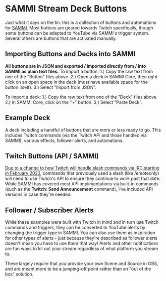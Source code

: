 # SAMMI Stream Deck Buttons
Just what it says on the tin. this is a collection of buttons and automations for [SAMMI](https://github.com/SAMMISolutions/SAMMI-Official/releases). Most buttons are geared towards Twitch specifically, though some buttons can be adapted to YouTube via SAMMI's trigger system. Several others are buttons that are activated manually.

## Importing Buttons and Decks into SAMMI
**All buttons are in JSON and exported / imported directly from / into SAMMI as plain text files.**
To import a button:
1.) Copy the raw text from one of the "Button" files above.
2.) Open a deck in SAMMI Core, then right click on an open space in the deck (must have available space for the button itself).
3.) Select "Import from JSON".

To import a deck:
1.) Copy the raw text from one of the "Deck" files above.
2.) In SAMMI Core, click on the "+" button.
3.) Select "Paste Deck".

## Example Deck
A deck including a handful of buttons that are more or less ready to go. This includes Twitch commands (via the Twitch API and those handled via SAMMI), various effects, follower alerts, and automations. 

## Twitch Buttons (API / SAMMI)
[Due to a change to how Twitch will handle slash commands via IRC starting in February 2023](https://discuss.dev.twitch.tv/t/deprecation-of-chat-commands-through-irc/40486), commands that previously used a slash (like /emoteonly) will need to use Twitch's API to ensure they continue to work past that date. While SAMMI has covered most API implimentations via built-in commands (such as the **Twitch: Send Announcement** command), I've included API versions in case they're needed.

## Follower / Subscriber Alerts
While these examples were built with Twitch in mind and in turn use Twitch commands and triggers, they can be converted to YouTube alerts by changing the trigger type in SAMMI. You can also use them as inspiration for other types of alerts - just because they're described as follower alerts doesn't mean you have to use them that way! Alerts and other notifications are fun ways to kit out your stream regardless of what platform you stream to.

These largely require that you provide your own Scene and Source in OBS, and are meant more to be a jumping-off point rather than an "out of the box" solution.
